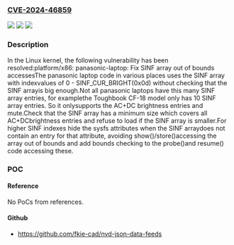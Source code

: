 ### [CVE-2024-46859](https://cve.mitre.org/cgi-bin/cvename.cgi?name=CVE-2024-46859)
![](https://img.shields.io/static/v1?label=Product&message=Linux&color=blue)
![](https://img.shields.io/static/v1?label=Version&message=e424fb8cc4e6%3C%20b7c2f692307f%20&color=brighgreen)
![](https://img.shields.io/static/v1?label=Vulnerability&message=n%2Fa&color=brighgreen)

### Description

In the Linux kernel, the following vulnerability has been resolved:platform/x86: panasonic-laptop: Fix SINF array out of bounds accessesThe panasonic laptop code in various places uses the SINF array with indexvalues of 0 - SINF_CUR_BRIGHT(0x0d) without checking that the SINF arrayis big enough.Not all panasonic laptops have this many SINF array entries, for examplethe Toughbook CF-18 model only has 10 SINF array entries. So it onlysupports the AC+DC brightness entries and mute.Check that the SINF array has a minimum size which covers all AC+DCbrightness entries and refuse to load if the SINF array is smaller.For higher SINF indexes hide the sysfs attributes when the SINF arraydoes not contain an entry for that attribute, avoiding show()/store()accessing the array out of bounds and add bounds checking to the probe()and resume() code accessing these.

### POC

#### Reference
No PoCs from references.

#### Github
- https://github.com/fkie-cad/nvd-json-data-feeds

